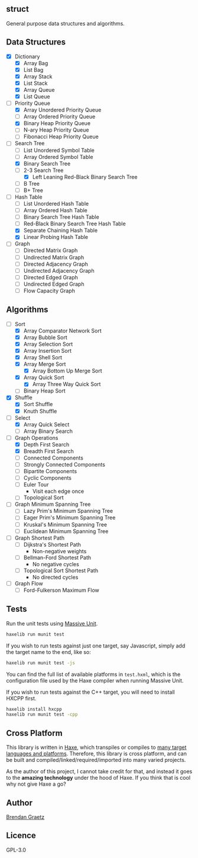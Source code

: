 ## struct

General purpose data structures and algorithms.

## Data Structures

- [x] Dictionary
  - [x] Array Bag
  - [x] List Bag
  - [x] Array Stack
  - [x] List Stack
  - [x] Array Queue
  - [x] List Queue
- [ ] Priority Queue
  - [x] Array Unordered Priority Queue
  - [ ] Array Ordered Priority Queue
  - [x] Binary Heap Priority Queue
  - [ ] N-ary Heap Priority Queue
  - [ ] Fibonacci Heap Priority Queue
- [ ] Search Tree
  - [ ] List Unordered Symbol Table
  - [ ] Array Ordered Symbol Table
  - [x] Binary Search Tree
  - [ ] 2-3 Search Tree
    - [x] Left Leaning Red-Black Binary Search Tree
  - [ ] B Tree
  - [ ] B+ Tree
- [ ] Hash Table
  - [ ] List Unordered Hash Table
  - [ ] Array Ordered Hash Table
  - [ ] Binary Search Tree Hash Table
  - [ ] Red-Black Binary Search Tree Hash Table
  - [x] Separate Chaining Hash Table
  - [x] Linear Probing Hash Table
- [ ] Graph
  - [ ] Directed Matrix Graph
  - [ ] Undirected Matrix Graph
  - [ ] Directed Adjacency Graph
  - [ ] Undirected Adjacency Graph
  - [ ] Directed Edged Graph
  - [ ] Undirected Edged Graph
  - [ ] Flow Capacity Graph

## Algorithms

- [ ] Sort
  - [x] Array Comparator Network Sort
  - [x] Array Bubble Sort
  - [x] Array Selection Sort
  - [x] Array Insertion Sort
  - [x] Array Shell Sort
  - [X] Array Merge Sort
    - [x] Array Bottom Up Merge Sort
  - [x] Array Quick Sort
    - [x] Array Three Way Quick Sort
  - [ ] Binary Heap Sort
- [x] Shuffle
  - [x] Sort Shuffle
  - [x] Knuth Shuffle
- [ ] Select
  - [x] Array Quick Select
  - [ ] Array Binary Search
- [ ] Graph Operations
  - [x] Depth First Search
  - [x] Breadth First Search
  - [ ] Connected Components
  - [ ] Strongly Connected Components
  - [ ] Bipartite Components
  - [ ] Cyclic Components
  - [ ] Euler Tour
    - Visit each edge once
  - [ ] Topological Sort
- [ ] Graph Minimum Spanning Tree
  - [ ] Lazy Prim's Minimum Spanning Tree
  - [ ] Eager Prim's Minimum Spanning Tree
  - [ ] Kruskal's Minimum Spanning Tree
  - [ ] Euclidean Minimum Spanning Tree
- [ ] Graph Shortest Path
  - [ ] Dijkstra's Shortest Path
    - Non-negative weights
  - [ ] Bellman-Ford Shortest Path
    - No negative cycles
  - [ ] Topological Sort Shortest Path
    - No directed cycles
- [ ] Graph Flow
  - [ ] Ford-Fulkerson Maximum Flow

## Tests

Run the unit tests using
[Massive Unit](http://github.com/massiveinteractive/MassiveUnit).

```bash
haxelib run munit test
```

If you wish to run tests against just one target,
say Javascript,
simply add the target name to the end, like so:

```bash
haxelib run munit test -js
```

You can find the full list of available platforms
in `test.hxml`, which is the configuration file
used by the Haxe compiler when running Massive Unit.

If you wish to run tests against the C++ target,
you will need to install HXCPP first.

```bash
haxelib install hxcpp
haxelib run munit test -cpp
```

## Cross Platform

This library is written in
[Haxe](http://haxe.org/),
which transpiles or compiles to
[many target languages and platforms](http://haxe.org/documentation/introduction/compiler-targets.html).
Therefore, this library is cross platform,
and can be built and compiled/linked/required/imported
into many varied projects.

As the author of this project, I cannot take credit for that,
and instead it goes to the **amazing technology** under the hood of Haxe.
If you think that is cool why not give Haxe a go?

## Author

[Brendan Graetz](http://bguiz.com/)

## Licence

GPL-3.0
